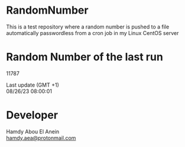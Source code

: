 # RandomNumber    
This is a test repository where a random number is pushed to a file automatically passwordless from a cron job in my Linux CentOS server    
# Random Number of the last run   
11787
      
Last update (GMT +1)    
08/26/23 08:00:01
# Developer    
Hamdy Abou El Anein   
hamdy.aea@protonmail.com
